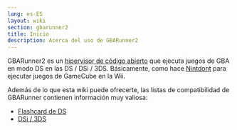 ```yaml
---
lang: es-ES
layout: wiki
section: gbarunner2
title: Inicio
description: Acerca del uso de GBARunner2
---
```


GBARunner2 es un [hipervisor de código abierto](https://github.com/Gericom/GBARunner2) que ejecuta juegos de GBA en modo DS en las DS / DSi / 3DS. Básicamente, como hace [Nintdont](https://github.com/FIX94/Nintendont) para ejecutar juegos de GameCube en la Wii.

Además de lo que esta wiki puede ofrecerte, las listas de compatibilidad de GBARunner contienen información muy valiosa:
- [Flashcard de DS](https://wiki.gbatemp.net/wiki/GBARunner2)
- [DSi / 3DS](https://wiki.gbatemp.net/wiki/GBARunner2/DSi_3DS_Compatibility_List)
